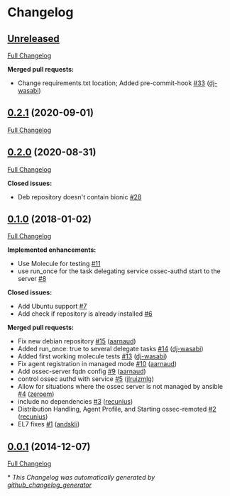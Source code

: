 # Changelog

## [Unreleased](https://github.com/dj-wasabi/ansible-ossec-agent/tree/HEAD)

[Full Changelog](https://github.com/dj-wasabi/ansible-ossec-agent/compare/0.2.1...HEAD)

**Merged pull requests:**

- Change requirements.txt location; Added pre-commit-hook [\#33](https://github.com/dj-wasabi/ansible-ossec-agent/pull/33) ([dj-wasabi](https://github.com/dj-wasabi))

## [0.2.1](https://github.com/dj-wasabi/ansible-ossec-agent/tree/0.2.1) (2020-09-01)

[Full Changelog](https://github.com/dj-wasabi/ansible-ossec-agent/compare/0.2.0...0.2.1)

## [0.2.0](https://github.com/dj-wasabi/ansible-ossec-agent/tree/0.2.0) (2020-08-31)

[Full Changelog](https://github.com/dj-wasabi/ansible-ossec-agent/compare/0.1.0...0.2.0)

**Closed issues:**

- Deb repository doesn't contain bionic [\#28](https://github.com/dj-wasabi/ansible-ossec-agent/issues/28)

## [0.1.0](https://github.com/dj-wasabi/ansible-ossec-agent/tree/0.1.0) (2018-01-02)

[Full Changelog](https://github.com/dj-wasabi/ansible-ossec-agent/compare/0.0.1...0.1.0)

**Implemented enhancements:**

- Use Molecule for testing [\#11](https://github.com/dj-wasabi/ansible-ossec-agent/issues/11)
- use run\_once for the task delegating service ossec-authd start to the server [\#8](https://github.com/dj-wasabi/ansible-ossec-agent/issues/8)

**Closed issues:**

- Add Ubuntu support [\#7](https://github.com/dj-wasabi/ansible-ossec-agent/issues/7)
- Add check if repository is already installed [\#6](https://github.com/dj-wasabi/ansible-ossec-agent/issues/6)

**Merged pull requests:**

- Fix new debian repository [\#15](https://github.com/dj-wasabi/ansible-ossec-agent/pull/15) ([aarnaud](https://github.com/aarnaud))
- Added run\_once: true to several delegate tasks [\#14](https://github.com/dj-wasabi/ansible-ossec-agent/pull/14) ([dj-wasabi](https://github.com/dj-wasabi))
- Added first working molecule tests [\#13](https://github.com/dj-wasabi/ansible-ossec-agent/pull/13) ([dj-wasabi](https://github.com/dj-wasabi))
- Fix agent registration in managed mode [\#10](https://github.com/dj-wasabi/ansible-ossec-agent/pull/10) ([aarnaud](https://github.com/aarnaud))
- Add ossec-server fqdn config [\#9](https://github.com/dj-wasabi/ansible-ossec-agent/pull/9) ([aarnaud](https://github.com/aarnaud))
- control ossec authd with service [\#5](https://github.com/dj-wasabi/ansible-ossec-agent/pull/5) ([jlruizmlg](https://github.com/jlruizmlg))
- Allow for situations where the ossec server is not managed by ansible [\#4](https://github.com/dj-wasabi/ansible-ossec-agent/pull/4) ([zeroem](https://github.com/zeroem))
- include no dependencies [\#3](https://github.com/dj-wasabi/ansible-ossec-agent/pull/3) ([recunius](https://github.com/recunius))
- Distribution Handling, Agent Profile, and Starting ossec-remoted [\#2](https://github.com/dj-wasabi/ansible-ossec-agent/pull/2) ([recunius](https://github.com/recunius))
- EL7 fixes [\#1](https://github.com/dj-wasabi/ansible-ossec-agent/pull/1) ([andskli](https://github.com/andskli))

## [0.0.1](https://github.com/dj-wasabi/ansible-ossec-agent/tree/0.0.1) (2014-12-07)

[Full Changelog](https://github.com/dj-wasabi/ansible-ossec-agent/compare/38403ca945c6881451454b81aa41978d6100385c...0.0.1)



\* *This Changelog was automatically generated by [github_changelog_generator](https://github.com/github-changelog-generator/github-changelog-generator)*
